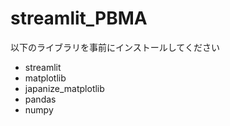 # streamlit_PBMA
以下のライブラリを事前にインストールしてください  
- streamlit
- matplotlib
- japanize_matplotlib
- pandas
- numpy
